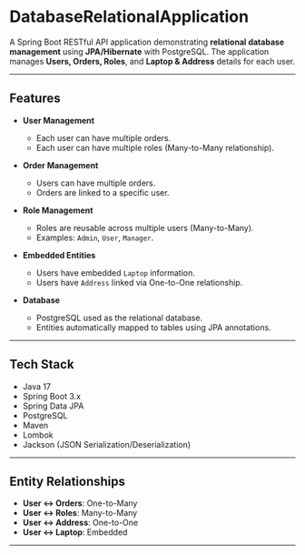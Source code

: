 # DatabaseRelationalApplication

A Spring Boot RESTful API application demonstrating **relational database management** using **JPA/Hibernate** with PostgreSQL. The application manages **Users, Orders, Roles**, and **Laptop & Address** details for each user.

---

## Features

- **User Management**
  - Each user can have multiple orders.
  - Each user can have multiple roles (Many-to-Many relationship).

- **Order Management**
  - Users can have multiple orders.
  - Orders are linked to a specific user.

- **Role Management**
  - Roles are reusable across multiple users (Many-to-Many).
  - Examples: `Admin`, `User`, `Manager`.

- **Embedded Entities**
  - Users have embedded `Laptop` information.
  - Users have `Address` linked via One-to-One relationship.

- **Database**
  - PostgreSQL used as the relational database.
  - Entities automatically mapped to tables using JPA annotations.

---

## Tech Stack

- Java 17
- Spring Boot 3.x
- Spring Data JPA
- PostgreSQL
- Maven
- Lombok
- Jackson (JSON Serialization/Deserialization)

---

## Entity Relationships

- **User ↔ Orders**: One-to-Many
- **User ↔ Roles**: Many-to-Many
- **User ↔ Address**: One-to-One
- **User ↔ Laptop**: Embedded

---
